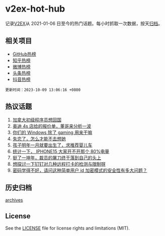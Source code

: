 # v2ex-hot-hub

 记录[V2EX](https://www.v2ex.com/)从 2021-01-06 日至今的热门话题。每小时抓取一次数据，按天[归档](archives)。
 
 ## 相关项目

- [GitHub热榜](https://github.com/snaildev/github-hot-hub)
- [知乎热榜](https://github.com/snaildev/zhihu-hot-hub)
- [微博热榜](https://github.com/snaildev/weibo-hot-hub)
- [头条热榜](https://github.com/snaildev/toutiao-hot-hub)
- [抖音热榜](https://github.com/snaildev/douyin-hot-hub)


 `更新时间：2023-10-09 13:06:16 +0800`

## 热议话题

1. [加拿大初级程序员想回国](https://www.v2ex.com/t/980098)
1. [奥迪 4s 店给的报价单，董哥来分析一波](https://www.v2ex.com/t/979846)
1. [你们的 Windows 除了 gaming 用来干嘛](https://www.v2ex.com/t/979929)
1. [失恋了，怎么才能不去想她](https://www.v2ex.com/t/980114)
1. [孩子明年一月就要出生了，求推荐婴儿车](https://www.v2ex.com/t/980075)
1. [统计一下， IPHONE15 大家开不开那个 80%电量](https://www.v2ex.com/t/979856)
1. [挺了一坤年，裁员的屠刀终于落到自己的头上](https://www.v2ex.com/t/979850)
1. [想探讨一下钉钉对几种远程打卡的检测与限制呀](https://www.v2ex.com/t/980127)
1. [密码学得不好，请问这种简单用户 id 加密模式的安全性有多大问题？](https://www.v2ex.com/t/980076)

## 历史归档

[archives](archives)

## License

See the [LICENSE](LICENSE) file for license rights and limitations (MIT).
